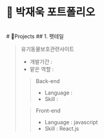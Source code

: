 # 📜 박재욱 포트폴리오
<br />
# 📝Projects
## 1. 펫테일

> 유기동물보호관련사이트
>
> - 개발기간 : 
> - 맡은 역할 : 
>
>> Back-end
>> - Language : 
>> - Skill :
>> 
>> 
>
>> Front-end
>> - Language : javascript
>> - Skill : React.js
>>
>> 

<br />
